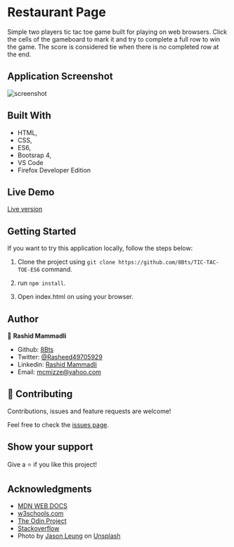 # Restaurant Page

Simple two players tic tac toe game built for playing on web browsers. Click the cells of the gameboard to mark it and try to complete a full row to win the game.  The score is considered tie when there is no completed row at the end. 

## Application Screenshot
![screenshot](assets/images/screenshot.png)

## Built With

- HTML,
- CSS,
- ES6,
- Bootsrap 4,
- VS Code
- Firefox Developer Edition

## Live Demo

<a href="https://rawcdn.githack.com/8Bts/TIC-TAC-TOE-ES6/29278894f8de212b5bb55ef0b3e5310f559dc25f/index.html" target="_blank">Live version</a>

## Getting Started

  If you want to try this application locally, follow the steps below:

  1. Clone the project using `git clone https://github.com/8Bts/TIC-TAC-TOE-ES6` command.

  2. run `npm install`.

  3. Open index.html on using your browser.

## Author

👤 **Rashid Mammadli**

- Github: [8Bts](https://github.com/8Bts)
- Twitter: [@Rasheed49705929](https://twitter.com/Rasheed49705929)
- Linkedin: [Rashid Mammadli](https://www.linkedin.com/in/rashid-mammadli-62b9b1171/)
- Email: mcmizze@yahoo.com


## 🤝 Contributing

Contributions, issues and feature requests are welcome!

Feel free to check the <a href="https://github.com/8Bts/TIC-TAC-TOE-ES6/issues" target="_blank">issues page</a>.

## Show your support

Give a ⭐️ if you like this project!

## Acknowledgments

- [MDN WEB DOCS](https://developer.mozilla.org/)
- <a href="https://www.w3schools.com/" target="_blank">w3schools.com</a> 
- <a href="https://www.theodinproject.com/" target="_blank">The Odin Project</a>
- <a href="https://www.stackoverflow.com/" target="_blank">Stackoverflow</a>
- Photo by <a href="https://unsplash.com/@ninjason?utm_source=unsplash&amp;utm_medium=referral&amp;utm_content=creditCopyText">Jason Leung</a> on <a href="https://unsplash.com/s/photos/restaurant?utm_source=unsplash&amp;utm_medium=referral&amp;utm_content=creditCopyText">Unsplash</a>



